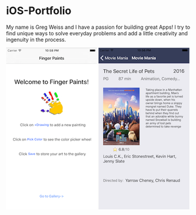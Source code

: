 # iOS-Portfolio

My name is Greg Weiss and I have a passion for building great Apps! I try to find unique ways to solve everyday problems and add a little creativity and ingenuity in the process.

![FingerPaints](https://github.com/wiseguy16/iOS-Portfolio/blob/master/FingerPaints.png)  ![MovieMania](https://github.com/wiseguy16/iOS-Portfolio/blob/master/MovieMania.png)









